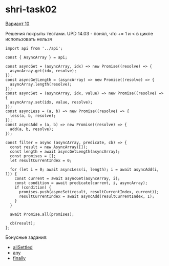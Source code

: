 # shri-task02

[Вариант 10](https://dima117.github.io/shri-async-hw/#%D0%B2%D0%B0%D1%80%D0%B8%D0%B0%D0%BD%D1%82-10)

Решения покрыты тестами.
UPD 14.03 - понял, что += 1 и < в цикле использовать нельзя

```
import api from '../api';

const { AsyncArray } = api;

const asyncGet = (asyncArray, idx) => new Promise((resolve) => {
  asyncArray.get(idx, resolve);
});
const asyncGetLength = (asyncArray) => new Promise((resolve) => {
  asyncArray.length(resolve);
});
const asyncSet = (asyncArray, idx, value) => new Promise((resolve) => {
  asyncArray.set(idx, value, resolve);
});
const asyncLess = (a, b) => new Promise((resolve) => {
  less(a, b, resolve);
});
const asyncAdd = (a, b) => new Promise((resolve) => {
  add(a, b, resolve);
});

const filter = async (asyncArray, predicate, cb) => {
  const result = new AsyncArray([]);
  const length = await asyncGetLength(asyncArray);
  const promises = [];
  let resultCurrentIndex = 0;

  for (let i = 0; await asyncLess(i, length); i = await asyncAdd(i, 1)) {
    const current = await asyncGet(asyncArray, i);
    const condition = await predicate(current, i, asyncArray);
    if (condition) {
      promises.push(asyncSet(result, resultCurrentIndex, current));
      resultCurrentIndex = await asyncAdd(resultCurrentIndex, 1);
    }
  }

  await Promise.all(promises);

  cb(result);
};
```

Бонусные задания:
- [allSettled](https://github.com/frontstall/shri-task02/blob/master/src/Promise.allSettled/allSettled.js)
- [any](https://github.com/frontstall/shri-task02/blob/master/src/Promise.any/any.js)
- [finally](https://github.com/frontstall/shri-task02/blob/master/src/Promise.prototype.finally/finally.js)
